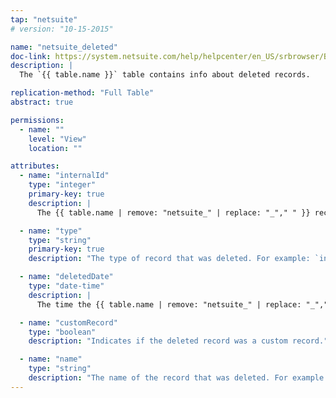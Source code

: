 ```yaml
---
tap: "netsuite"
# version: "10-15-2015"

name: "netsuite_deleted"
doc-link: https://system.netsuite.com/help/helpcenter/en_US/srbrowser/Browser2016_1/schema/search/customerstatussearchbasic.html?mode=package
description: |
  The `{{ table.name }}` table contains info about deleted records.

replication-method: "Full Table"
abstract: true

permissions:
  - name: ""
    level: "View"
    location: ""

attributes:
  - name: "internalId"
    type: "integer"
    primary-key: true
    description: |
      The {{ table.name | remove: "netsuite_" | replace: "_"," " }} record ID.

  - name: "type"
    type: "string"
    primary-key: true
    description: "The type of record that was deleted. For example: `invoice`"

  - name: "deletedDate"
    type: "date-time"
    description: |
      The time the {{ table.name | remove: "netsuite_" | replace: "_"," " }} record was deleted.

  - name: "customRecord"
    type: "boolean"
    description: "Indicates if the deleted record was a custom record."

  - name: "name"
    type: "string"
    description: "The name of the record that was deleted. For example: `Invoice #INV197`"
---
```



